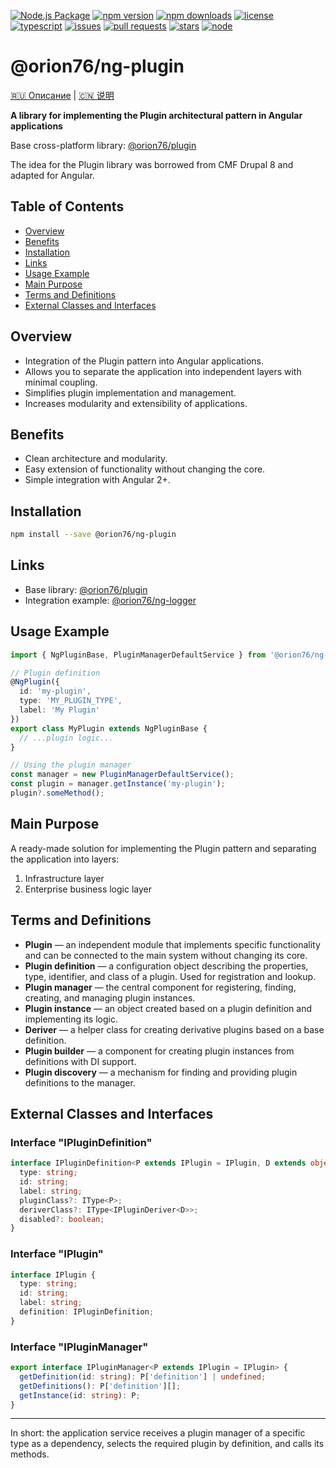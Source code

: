 
[![Node.js Package](https://github.com/orion76/plugin/actions/workflows/npm-publish.yml/badge.svg?branch=master)](https://github.com/orion76/plugin/actions/workflows/npm-publish.yml)
[![npm version](https://img.shields.io/npm/v/@orion76/ng-plugin)](https://www.npmjs.com/package/@orion76/ng-plugin)
[![npm downloads](https://img.shields.io/npm/dm/@orion76/ng-plugin)](https://www.npmjs.com/package/@orion76/ng-plugin)
[![license](https://img.shields.io/github/license/orion76/ng-plugin)](./LICENSE)
[![typescript](https://img.shields.io/badge/TypeScript-Ready-blue?logo=typescript)](https://www.typescriptlang.org/)
[![issues](https://img.shields.io/github/issues/orion76/ng-plugin)](https://github.com/orion76/ng-plugin/issues)
[![pull requests](https://img.shields.io/github/issues-pr/orion76/ng-plugin)](https://github.com/orion76/ng-plugin/pulls)
[![stars](https://img.shields.io/github/stars/orion76/ng-plugin?style=social)](https://github.com/orion76/ng-plugin/stargazers)
[![node](https://img.shields.io/node/v/@orion76/ng-plugin)](https://nodejs.org/)

# @orion76/ng-plugin

[🇷🇺 Описание](./docs/ru/README.md) | [🇨🇳 说明](./docs/cn/README.md)

**A library for implementing the Plugin architectural pattern in Angular applications**

Base cross-platform library: [@orion76/plugin](https://github.com/orion76/plugin)

The idea for the Plugin library was borrowed from CMF Drupal 8 and adapted for Angular.

## Table of Contents
- [Overview](#overview)
- [Benefits](#benefits)
- [Installation](#installation)
- [Links](#links)
- [Usage Example](#usage-example)
- [Main Purpose](#main-purpose)
- [Terms and Definitions](#terms-and-definitions)
- [External Classes and Interfaces](#external-classes-and-interfaces)

## Overview
- Integration of the Plugin pattern into Angular applications.
- Allows you to separate the application into independent layers with minimal coupling.
- Simplifies plugin implementation and management.
- Increases modularity and extensibility of applications.

## Benefits
- Clean architecture and modularity.
- Easy extension of functionality without changing the core.
- Simple integration with Angular 2+.

## Installation
```bash
npm install --save @orion76/ng-plugin
```

## Links
- Base library: [@orion76/plugin](https://github.com/orion76/plugin)
- Integration example: [@orion76/ng-logger](https://github.com/orion76/ng-logger)

## Usage Example
```typescript
import { NgPluginBase, PluginManagerDefaultService } from '@orion76/ng-plugin';

// Plugin definition
@NgPlugin({
  id: 'my-plugin',
  type: 'MY_PLUGIN_TYPE',
  label: 'My Plugin'
})
export class MyPlugin extends NgPluginBase {
  // ...plugin logic...
}

// Using the plugin manager
const manager = new PluginManagerDefaultService();
const plugin = manager.getInstance('my-plugin');
plugin?.someMethod();
```

## Main Purpose
A ready-made solution for implementing the Plugin pattern and separating the application into layers:
1. Infrastructure layer
2. Enterprise business logic layer

## Terms and Definitions
- **Plugin** — an independent module that implements specific functionality and can be connected to the main system without changing its core.
- **Plugin definition** — a configuration object describing the properties, type, identifier, and class of a plugin. Used for registration and lookup.
- **Plugin manager** — the central component for registering, finding, creating, and managing plugin instances.
- **Plugin instance** — an object created based on a plugin definition and implementing its logic.
- **Deriver** — a helper class for creating derivative plugins based on a base definition.
- **Plugin builder** — a component for creating plugin instances from definitions with DI support.
- **Plugin discovery** — a mechanism for finding and providing plugin definitions to the manager.

## External Classes and Interfaces

### Interface "IPluginDefinition"
```typescript
interface IPluginDefinition<P extends IPlugin = IPlugin, D extends object = object> {
  type: string;
  id: string;
  label: string;
  pluginClass?: IType<P>;
  deriverClass?: IType<IPluginDeriver<D>>;
  disabled?: boolean;
}
```

### Interface "IPlugin"
```typescript
interface IPlugin {
  type: string;
  id: string;
  label: string;
  definition: IPluginDefinition;
}
```

### Interface "IPluginManager"
```typescript
export interface IPluginManager<P extends IPlugin = IPlugin> {
  getDefinition(id: string): P['definition'] | undefined;
  getDefinitions(): P['definition'][];
  getInstance(id: string): P;
}
```

---
In short: the application service receives a plugin manager of a specific type as a dependency, selects the required plugin by definition, and calls its methods.

